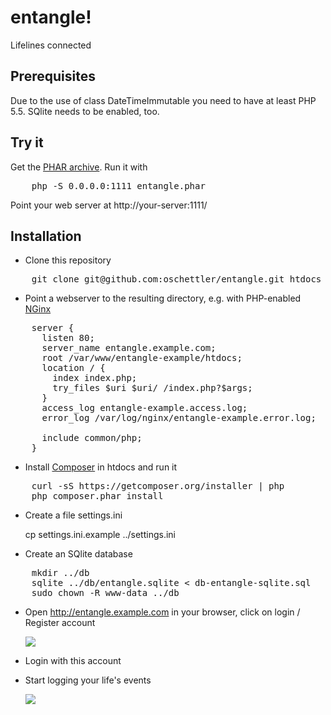 # entangle!

Lifelines connected

## Prerequisites

Due to the use of class DateTimeImmutable you need to have at least PHP 5.5.
SQlite needs to be enabled, too.

## Try it

Get the [PHAR archive](https://github.com/oschettler/entangle/raw/master/entangle.phar). Run it with

<pre>
    php -S 0.0.0.0:1111 entangle.phar
</pre>

Point your web server at http://your-server:1111/

## Installation

* Clone this repository

<pre>
    git clone git@github.com:oschettler/entangle.git htdocs
</pre>

* Point a webserver to the resulting directory, e.g. with PHP-enabled [NGinx](http://nginx.org/)

<pre>
    server {
      listen 80;
      server_name entangle.example.com;
      root /var/www/entangle-example/htdocs;
      location / {
        index index.php;
        try_files $uri $uri/ /index.php?$args;
      }
      access_log entangle-example.access.log;
      error_log /var/log/nginx/entangle-example.error.log;

      include common/php;
    }
</pre>

* Install [Composer](https://getcomposer.org) in htdocs and run it

<pre>
    curl -sS https://getcomposer.org/installer | php
    php composer.phar install
</pre>

* Create a file settings.ini

    cp settings.ini.example ../settings.ini

* Create an SQlite database

<pre>
    mkdir ../db 
    sqlite ../db/entangle.sqlite &lt; db-entangle-sqlite.sql
    sudo chown -R www-data ../db
</pre>

* Open http://entangle.example.com in your browser, click on login / Register account

    <img src="https://www.evernote.com/shard/s1/sh/1b17f1ea-9312-4b30-a043-803f742e12a6/5bfd83b11d86604d9d4a841551a057df/deep/0/entangle!----Register-account.png">

* Login with this account

* Start logging your life's events

    <img src="https://www.evernote.com/shard/s1/sh/3be0f356-03c3-4dba-9cc0-d7d98f2e5133/6290fac600959fd7111edef8492ef3b7/deep/0/entangle!----Start.png">

